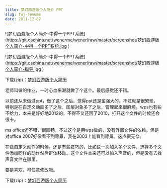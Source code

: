 ```yaml
---
title: 梦幻西游版个人简介 PPT
slug: fwj-resume
date: 2011-12-07
---
```


![梦幻西游版个人简介-中得一个PPT系统]
(https://git.oschina.net/wenerme/wener/raw/master/screenshot/梦幻西游版个人简介-中得一个PPT系统.jpg )

![梦幻西游版个人简介-中得一个PPT系统]
(https://git.oschina.net/wenerme/wener/raw/master/screenshot/梦幻西游版个人简介-指导.jpg )

下载(zip)：[梦幻西游版个人简历](http://download.csdn.net/detail/a3160586/6706453)

<!--more-->

老师叫做的作业，一时心血来潮就做了个这个。最后感觉还不错。

以前还从未做过ppt，做了这个之后，觉得ppt还是蛮强大的。不过就是很繁琐，特别是在自定义动画多了之后，图层对象多了之后，管理起来很麻烦。wps也有些不给力，本来是好好地2012的，不得不又还回了2010，打开这个文件的时候还会很卡。

ms office还不错，很顺畅，不过这个是用wps做的，没有外部文件的依赖。但是对office 2007好像看不到背景，我在2003上能看到背景。这点很无奈。

在做自定义动作的时候。还是有些技巧的，比如说一次加入多个文件，选择多个文件添加同样的动作然后群体移动。这个文件本来还可以加入声音的，但是没有去找声音文件在哪里。

要是喜欢，可任意修改哦。

下载(zip)：[梦幻西游版个人简历](http://download.csdn.net/detail/a3160586/6706453)
